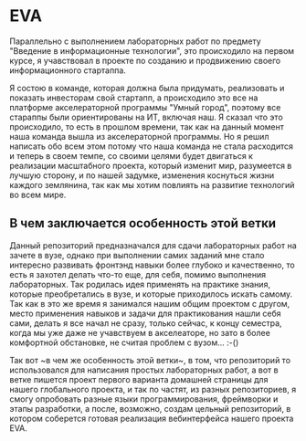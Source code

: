 # EVA
Параллельно с выполнением лабораторных работ по предмету "Введение в информационные технологии", 
    это происходило на первом курсе, я учавствовал в проекте по созданию и продвижению своего информационного стартаппа.

Я состою в команде, которая должна была придумать, реализовать и показать инвесторам свой стартапп, 
        а происходило это все на платформе акселераторной программы "Умный город", 
        поэтому все стараппы были ориентированы на ИТ, включая наш.
    Я сказал что это происходило, то есть в прошлом времени, так как на данный момент наша команда вышла из акселераторной программы.
    Но я решил написать обо всем этом потому что наша команда не стала расходится и
        теперь в своем темпе, со своими целями будет двигаться к реализации масштабного проекта, который изменит мир, разумеется в лучшую сторону, 
        и по нашей задумке, изменения коснуться жизни каждого землянина, так как мы хотим повлиять на развитие технологий во всем мире.

## В чем заключается особенность этой ветки
Данный репозиторий предназначался для сдачи лабораторных работ на зачете в вузе, однако при выполнении самих заданий мне стало
    интересно развивать фронтэнд навыки более глубоко и качественно, то есть я захотел делать что-то еще, для себя,
    помимо выполнения лабораторных. Так родилась идея применять на практике знания, которые преобретались в вузе, и которые приходилось искать самому.
    Так как в это же время я занимался нашим общим проектом с другом, место применения навыков и задачи для практикования нашли себя сами,
    делать я все начал не сразу, только сейчас, к концу семестра, когда мы уже даже не учавствуем в акселеаторе,
    но зато в более комфортной обстановке, не считая проблем с вузом...  :-()

Так вот ~в чем же особенность этой ветки~, в том, что репозиторий то использовался для написания простых лабораторных работ,
    а вот в ветке пишется проект первого варианта домашней страницы для нашего глобального проекта, и так по частят,
    из разных репозиториев, я смогу опробовать разные языки программирования, фреймворки и этапы разработки, а после,
    возможно, создам цельный репозиторий, в котором соберется готовая реализация вебинтерфейса нашего проекта EVA.
